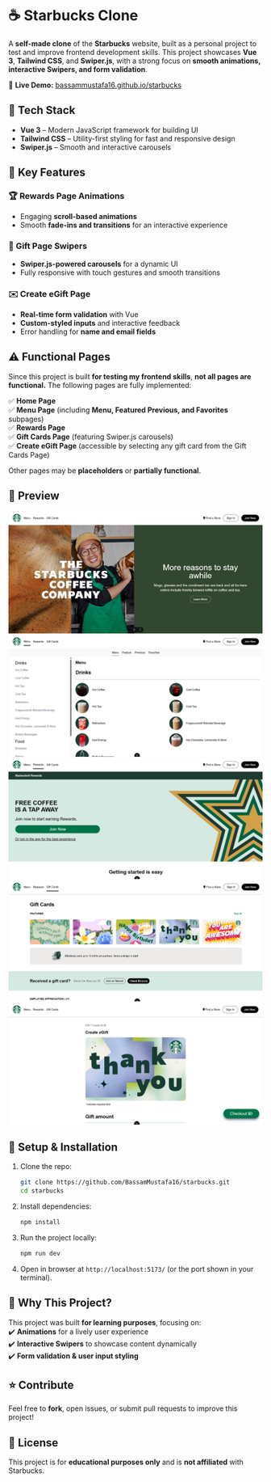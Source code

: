 # ☕ Starbucks Clone

A **self-made clone** of the **Starbucks** website, built as a personal project to test and improve frontend development skills. This project showcases **Vue 3**, **Tailwind CSS**, and **Swiper.js**, with a strong focus on **smooth animations, interactive Swipers, and form validation**.

🔗 **Live Demo:** [bassammustafa16.github.io/starbucks](https://bassammustafa16.github.io/starbucks/)

## 🚀 Tech Stack

- **Vue 3** – Modern JavaScript framework for building UI
- **Tailwind CSS** – Utility-first styling for fast and responsive design
- **Swiper.js** – Smooth and interactive carousels

## 🎯 Key Features

### 🏆 Rewards Page Animations

- Engaging **scroll-based animations**
- Smooth **fade-ins and transitions** for an interactive experience

### 🎁 Gift Page Swipers

- **Swiper.js-powered carousels** for a dynamic UI
- Fully responsive with touch gestures and smooth transitions

### ✉️ Create eGift Page

- **Real-time form validation** with Vue
- **Custom-styled inputs** and interactive feedback
- Error handling for **name and email fields**

## ⚠️ Functional Pages

Since this project is built **for testing my frontend skills**, **not all pages are functional.** The following pages are fully implemented:

✅ **Home Page**\
✅ **Menu Page** (including **Menu, Featured Previous, and Favorites** subpages)\
✅ **Rewards Page**\
✅ **Gift Cards Page** (featuring Swiper.js carousels)\
✅ **Create eGift Page** (accessible by selecting any gift card from the Gift Cards Page)

Other pages may be **placeholders** or **partially functional**.

## 📸 Preview

![HomePage Screenshot](/src/assets/images/screenshots/homepage-screenshot.png)
![MenuPage Screenshot](/src/assets/images/screenshots/menupage-screenshot.png)
![RewardsPage Screenshot](/src/assets/images/screenshots/rewardspage-screenshot.png)
![Gift Cards Page Screenshor](/src/assets/images/screenshots/giftcardspage-screenshot.png)
![Create eGift Page Screenshot](/src/assets/images/screenshots/creategiftpage-screenshot.png)
## 🔧 Setup & Installation

1. Clone the repo:
   ```bash
   git clone https://github.com/BassamMustafa16/starbucks.git
   cd starbucks
   ```
2. Install dependencies:
   ```bash
   npm install
   ```
3. Run the project locally:
   ```bash
   npm run dev
   ```
4. Open in browser at `http://localhost:5173/` (or the port shown in your terminal).

## 📌 Why This Project?

This project was built **for learning purposes**, focusing on:\
✔️ **Animations** for a lively user experience\
✔️ **Interactive Swipers** to showcase content dynamically\
✔️ **Form validation & user input styling**

## ⭐ Contribute

Feel free to **fork**, open issues, or submit pull requests to improve this project!

## 💜 License

This project is for **educational purposes only** and is **not affiliated** with Starbucks.

